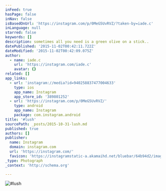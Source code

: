 ```yaml
---
inFeed: true
hasPage: false
inNav: false
isBasedOnUrl: 'https://instagram.com/p/0MeG5UvRVZ/?taken-by=iade.c'
inLanguage: null
starred: false
keywords: []
description: sometimes all you need is a green olive on a stick..
datePublished: '2015-11-02T00:42:11.722Z'
dateModified: '2015-11-02T00:42:09.075Z'
author:
  - name: iade.c
    url: 'https://instagram.com/iade.c'
    avatar: {}
related: []
app_links:
  - url: 'instagram://media?id=940258837477004633'
    type: ios
    app_name: Instagram
    app_store_id: '389801252'
  - url: 'https://instagram.com/p/0MeG5UvRVZ/'
    type: android
    app_name: Instagram
    package: com.instagram.android
title: '#lush'
sourcePath: _posts/2015-10-31-lush.md
published: true
authors: []
publisher:
  name: Instagram
  domain: instagram.com
  url: 'https://instagram.com/'
  favicon: 'https://instagramstatic-a.akamaihd.net/bluebar/64b94d2/images/ico/favicon.ico'
_type: Photograph
_context: 'http://schema.org'

---
```

![#lush](https://scontent.cdninstagram.com/hphotos-xfp1/t51.2885-15/e15/11004983_1428956364068274_532492752_n.jpg)